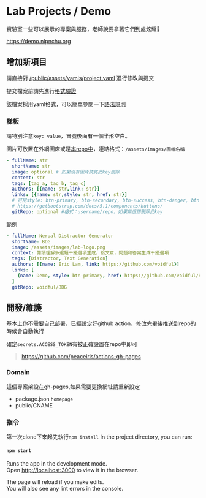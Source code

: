 # Lab Projects / Demo
實驗室一些可以展示的專案與服務，老師說要拿著它們到處炫耀🥳

https://demo.nlpnchu.org

## 增加新項目
請直接對 [/public/assets/yamls/project.yaml](https://github.com/NCHU-NLP-Lab/Lab-Projects/blob/main/public/assets/yamls/project.yaml) 進行修改與提交

提交檔案前請先進行[格式驗證](https://codebeautify.org/yaml-validator)

該檔案採用yaml格式，可以簡單參閱一下[語法規則](https://docs.ansible.com/ansible/latest/reference_appendices/YAMLSyntax.html)

### 樣板
請特別注意`key: value`，冒號後面有一個半形空白。

圖片可放置在外網圖床或是[本repo中](https://github.com/NCHU-NLP-Lab/Lab-Projects/tree/main/public/assets/images)，連結格式：`/assets/images/圖檔名稱`
```yaml
- fullName: str
  shortName: str
  image: optional # 如果沒有圖片請將此key刪除
  content: str
  tags: [tag_a, tag_b, tag_c]
  authors: [{name: str,link: str}] 
  links: [{name: str,style: str, href: str}]
  # 可用style: btn-primary, btn-secondary, btn-success, btn-danger, btn-warning, btn-info, btn-light, btn-dark
  # https://getbootstrap.com/docs/5.1/components/buttons/
  gitRepo: optional #格式：username/repo，如果無值請刪除此key
```
範例
```yaml
- fullName: Nerual Distractor Generator
  shortName: BDG
  image: /assets/images/lab-logo.png
  context: 閱讀理解多選題干擾選項生成，給文章，問題和答案生成干擾選項
  tags: [Distractor, Text Generation]
  authors: [{name: Eric Lam, link: https://github.com/voidful}]
  links: [
    {name: Demo, style: btn-primary, href: https://github.com/voidful/BDG}
  ]
  gitRepo: voidful/BDG
```

## 開發/維護
基本上你不需要自己部署，已經設定好github action，修改完畢後推送到repo的時候會自動執行

確定`secrets.ACCESS_TOKEN`有被正確設置在repo中即可
> https://github.com/peaceiris/actions-gh-pages

### Domain

這個專案架設在gh-pages,如果需要更換網址請重新設定
- package.json `homepage`
- public/CNAME

### 指令

第一次clone下來起先執行`npm install`
In the project directory, you can run:

#### `npm start`

Runs the app in the development mode.\
Open [http://localhost:3000](http://localhost:3000) to view it in the browser.

The page will reload if you make edits.\
You will also see any lint errors in the console.
